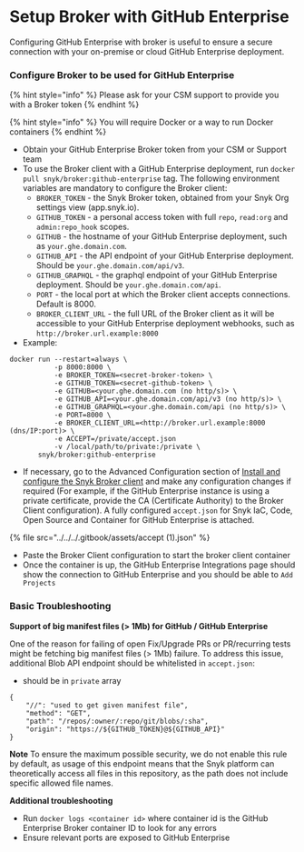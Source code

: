 # Setup Broker with GitHub Enterprise

Configuring GitHub Enterprise with broker is useful to ensure a secure connection with your on-premise or cloud GitHub Enterprise deployment.

### Configure Broker to be used for GitHub Enterprise

{% hint style="info" %}
Please ask for your CSM support to provide you with a Broker token
{% endhint %}

{% hint style="info" %}
You will require Docker or a way to run Docker containers
{% endhint %}

* Obtain your GitHub Enterprise Broker token from your CSM or Support team
* To use the Broker client with a GitHub Enterprise deployment, run `docker pull snyk/broker:github-enterprise` tag. The following environment variables are mandatory to configure the Broker client:
  * `BROKER_TOKEN` - the Snyk Broker token, obtained from your Snyk Org settings view (app.snyk.io).
  * `GITHUB_TOKEN` - a personal access token with full `repo`, `read:org` and `admin:repo_hook` scopes.
  * `GITHUB` - the hostname of your GitHub Enterprise deployment, such as `your.ghe.domain.com`.
  * `GITHUB_API` - the API endpoint of your GitHub Enterprise deployment. Should be `your.ghe.domain.com/api/v3`.
  * `GITHUB_GRAPHQL` - the graphql endpoint of your GitHub Enterprise deployment. Should be `your.ghe.domain.com/api`.
  * `PORT` - the local port at which the Broker client accepts connections. Default is 8000.
  * `BROKER_CLIENT_URL` - the full URL of the Broker client as it will be accessible to your GitHub Enterprise deployment webhooks, such as `http://broker.url.example:8000`
* Example:

```
docker run --restart=always \
           -p 8000:8000 \
           -e BROKER_TOKEN=<secret-broker-token> \
           -e GITHUB_TOKEN=<secret-github-token> \
           -e GITHUB=<your.ghe.domain.com (no http/s)> \
           -e GITHUB_API=<your.ghe.domain.com/api/v3 (no http/s)> \
           -e GITHUB_GRAPHQL=<your.ghe.domain.com/api (no http/s)> \
           -e PORT=8000 \
           -e BROKER_CLIENT_URL=<http://broker.url.example:8000 (dns/IP:port)> \
           -e ACCEPT=/private/accept.json
           -v /local/path/to/private:/private \
       snyk/broker:github-enterprise
```

* If necessary, go to the Advanced Configuration section of [Install and configure the Snyk Broker client](../set-up-snyk-broker/how-to-install-and-configure-your-snyk-broker-client.md) and make any configuration changes if required (For example, if the GitHub Enterprise instance is using a private certificate, provide the CA (Certificate Authority) to the Broker Client configuration). A fully configured `accept.json` for Snyk IaC, Code, Open Source and Container for GitHub Enterprise is attached.

{% file src="../../../.gitbook/assets/accept (1).json" %}

* Paste the Broker Client configuration to start the broker client container
* Once the container is up, the GitHub Enterprise Integrations page should show the connection to GitHub Enterprise and you should be able to `Add Projects`

### Basic Troubleshooting

**Support of big manifest files (> 1Mb) for GitHub / GitHub Enterprise**

One of the reason for failing of open Fix/Upgrade PRs or PR/recurring tests might be fetching big manifest files (> 1Mb) failure. To address this issue, additional Blob API endpoint should be whitelisted in `accept.json`:

* should be in `private` array

```
{
    "//": "used to get given manifest file",
    "method": "GET",
    "path": "/repos/:owner/:repo/git/blobs/:sha",
    "origin": "https://${GITHUB_TOKEN}@${GITHUB_API}"
}
```

**Note** To ensure the maximum possible security, we do not enable this rule by default, as usage of this endpoint means that the Snyk platform can theoretically access all files in this repository, as the path does not include specific allowed file names.

**Additional troubleshooting**

* Run `docker logs <container id>` where container id is the GitHub Enterprise Broker container ID to look for any errors
* Ensure relevant ports are exposed to GitHub Enterprise
